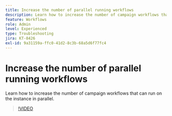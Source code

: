 ```yaml
---
title: Increase the number of parallel running workflows
description: Learn how to increase the number of campaign workflows that can run on the instance in parallel.
feature: Workflows
role: Admin
level: Experienced
type: Troubleshooting
jira: KT-8426
exl-id: 9a31159a-ffc0-41d2-8c3b-68a5d6f77fc4
---
```

# Increase the number of parallel running workflows

Learn how to increase the number of campaign workflows that can run on the instance in parallel.

>[!VIDEO](https://video.tv.adobe.com/v/335982?quality=12&learn=on)

